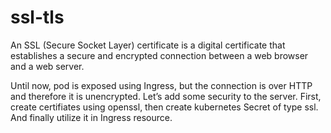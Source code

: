 # ssl-tls

An SSL (Secure Socket Layer) certificate is a digital certificate that establishes a secure and encrypted connection
 between a web browser and a web server. 
 
Until now, pod is exposed using Ingress, but the connection is over HTTP and therefore it is unencrypted. 
Let’s add some security to the server. First,
 create certifiates using openssl, then create kubernetes Secret of type ssl. And finally utilize it in Ingress resource.
